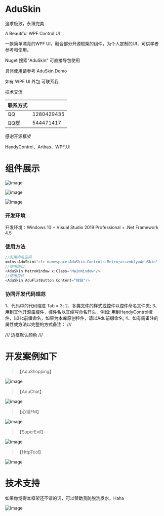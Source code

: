 # AduSkin
追求极致，永臻完美

A Beautiful WPF Control UI

一款简单漂亮的WPF UI，融合部分开源框架的组件，为个人定制的UI，可供学者参考和使用。

Nuget 搜索"AduSkin" 可直接导包使用

具体使用请参考 AduSkin.Demo

如有 WPF UI 外包 可联系我

技术交流

|联系方式||
|---|---
|QQ|1280429435
|QQ群|544471417

感谢开源框架

HandyControl、Arthas、WPF.UI

# 组件展示

![image](https://github.com/aduskin/AduSkin/blob/master/screenshot/Cover%20(2).png)

![image](https://github.com/aduskin/AduSkin/blob/master/screenshot/Cover%20(1).png)

![image](https://github.com/aduskin/AduSkin/blob/master/screenshot/Cover%20(3).png)

### 开发环境

开发环境：Windows 10  +  Visual Studio 2019 Professional  +  .Net Framework 4.5

### 使用方法

```c
//引用命名空间
xmlns:AduSkin="clr-namespace:AduSkin.Controls.Metro;assembly=AduSkin" 
//使用窗口
<AduSkin:MetroWindow x:Class="MainWindow"/>
//使用控件
<AduSkin:AduFlatButton Content="按钮"/>
```

### 协同开发代码规范

1、代码中的代码缩进 Tab = 3;
2、多类文件的样式或控件以控件命名文件夹;
3、用到其他开源库控件，控件名以其缩写命名开头，例如: 用到HandyControl控件，以Hc前缀命名，如果为本库原创控件，请以Adu前缀命名;
4、如有需备注的属性或方法以完整的方式备注：
 /// <summary>
 /// 边框默认颜色
 /// </summary>

# 开发案例如下

> 【AduShopping】

![image](https://github.com/aduskin/AduSkin/blob/master/screenshot/project/AduShopping.gif)

> 【AduChat】

![image](https://github.com/aduskin/AduSkin/blob/master/screenshot/project/aduchat.gif)

> 【心理FM】

![image](https://github.com/aduskin/AduSkin/blob/master/screenshot/project/Shadow.png)

> 【SuperEvil】

![image](https://github.com/aduskin/AduSkin/blob/master/screenshot/project/SuperEvil.png)

> 【HttpTool】

![image](https://github.com/aduskin/HttpTool/blob/master/ScreenShot/cover.png)

# 技术支持
如果你觉得本框架还不错的话，可以赞助我防脱洗发水，Haha

![image](https://github.com/aduskin/AduSkin/blob/master/screenshot/other/zhifu.jpg)

